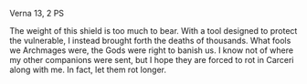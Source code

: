 Verna 13, 2 PS

The weight of this shield is too much to bear. With a tool designed to protect the vulnerable, I instead brought forth the deaths of thousands. What fools we Archmages were, the Gods were right to banish us. I know not of where my other companions were sent, but I hope they are forced to rot in Carceri along with me. In fact, let them rot longer. 